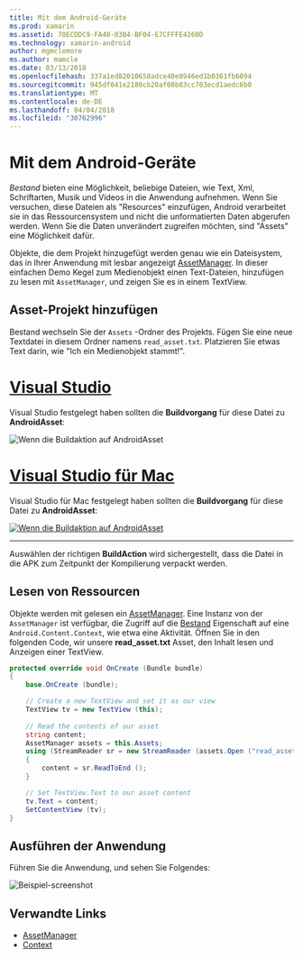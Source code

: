 ```yaml
---
title: Mit dem Android-Geräte
ms.prod: xamarin
ms.assetid: 70ECDDC9-FA40-03B4-BF04-E7CFFFE4260D
ms.technology: xamarin-android
author: mgmclemore
ms.author: mamcle
ms.date: 03/13/2018
ms.openlocfilehash: 337a1ed82010658adce40e8946ed1b0361fb6094
ms.sourcegitcommit: 945df041e2180cb20af08b83cc703ecd1aedc6b0
ms.translationtype: MT
ms.contentlocale: de-DE
ms.lasthandoff: 04/04/2018
ms.locfileid: "30762996"
---
```

# <a name="using-android-assets"></a>Mit dem Android-Geräte

_Bestand_ bieten eine Möglichkeit, beliebige Dateien, wie Text, Xml, Schriftarten, Musik und Videos in die Anwendung aufnehmen. Wenn Sie versuchen, diese Dateien als "Resources" einzufügen, Android verarbeitet sie in das Ressourcensystem und nicht die unformatierten Daten abgerufen werden. Wenn Sie die Daten unverändert zugreifen möchten, sind "Assets" eine Möglichkeit dafür.

Objekte, die dem Projekt hinzugefügt werden genau wie ein Dateisystem, das in Ihrer Anwendung mit lesbar angezeigt [AssetManager](https://developer.xamarin.com/api/type/Android.Content.Res.AssetManager/).
In dieser einfachen Demo Kegel zum Medienobjekt einen Text-Dateien, hinzufügen zu lesen mit `AssetManager`, und zeigen Sie es in einem TextView.


## <a name="add-asset-to-project"></a>Asset-Projekt hinzufügen

Bestand wechseln Sie der `Assets` -Ordner des Projekts. Fügen Sie eine neue Textdatei in diesem Ordner namens `read_asset.txt`. Platzieren Sie etwas Text darin, wie "Ich ein Medienobjekt stammt!".

# <a name="visual-studiotabvswin"></a>[Visual Studio](#tab/vswin)

Visual Studio festgelegt haben sollten die **Buildvorgang** für diese Datei zu **AndroidAsset**:

![Wenn die Buildaktion auf AndroidAsset](android-assets-images/asset-properties-vs.png) 

# <a name="visual-studio-for-mactabvsmac"></a>[Visual Studio für Mac](#tab/vsmac)

Visual Studio für Mac festgelegt haben sollten die **Buildvorgang** für diese Datei zu **AndroidAsset**:

[![Wenn die Buildaktion auf AndroidAsset](android-assets-images/asset-properties-xs-sml.png)](android-assets-images/asset-properties-xs.png#lightbox)

-----

Auswählen der richtigen **BuildAction** wird sichergestellt, dass die Datei in die APK zum Zeitpunkt der Kompilierung verpackt werden.


## <a name="reading-assets"></a>Lesen von Ressourcen

Objekte werden mit gelesen ein [AssetManager](https://developer.xamarin.com/api/type/Android.Content.Res.AssetManager/). Eine Instanz von der `AssetManager` ist verfügbar, die Zugriff auf die [Bestand](https://developer.xamarin.com/api/property/Android.Content.Context.Assets/) Eigenschaft auf eine `Android.Content.Context`, wie etwa eine Aktivität.
Öffnen Sie in den folgenden Code, wir unsere **read_asset.txt** Asset, den Inhalt lesen und Anzeigen einer TextView.

```csharp
protected override void OnCreate (Bundle bundle)
{
    base.OnCreate (bundle);

    // Create a new TextView and set it as our view
    TextView tv = new TextView (this);
    
    // Read the contents of our asset
    string content;
    AssetManager assets = this.Assets;
    using (StreamReader sr = new StreamReader (assets.Open ("read_asset.txt")))
    {
        content = sr.ReadToEnd ();
    }

    // Set TextView.Text to our asset content
    tv.Text = content;
    SetContentView (tv);
}
```


## <a name="running-the-application"></a>Ausführen der Anwendung

Führen Sie die Anwendung, und sehen Sie Folgendes:

![Beispiel-screenshot](android-assets-images/screenshot.png)


## <a name="related-links"></a>Verwandte Links

- [AssetManager](https://developer.xamarin.com/api/type/Android.Content.Res.AssetManager/)
- [Context](https://developer.xamarin.com/api/type/Android.Content.Context/)
